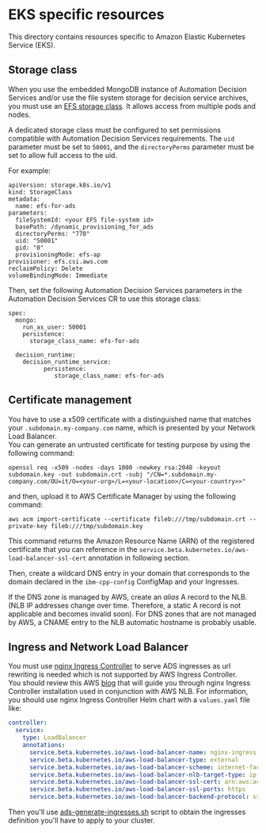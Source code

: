 # EKS specific resources

This directory contains resources specific to Amazon Elastic Kubernetes Service (EKS).  

## Storage class

When you use the embedded MongoDB instance of Automation Decision Services and/or use the file system storage for decision service archives, you must use an [EFS storage class](https://docs.aws.amazon.com/eks/latest/userguide/efs-csi.html). It allows access from multiple pods and nodes.  

A dedicated storage class must be configured to set permissions compatible with Automation Decision Services requirements.  The `uid` parameter must be set to `50001`, and the `directoryPerms` parameter must be set to allow full access to the uid.

For example:

```
apiVersion: storage.k8s.io/v1
kind: StorageClass
metadata:
  name: efs-for-ads
parameters:
  fileSystemId: <your EFS file-system id>
  basePath: /dynamic_provisioning_for_ads
  directoryPerms: "770"
  uid: "50001"
  gid: "0"
  provisioningMode: efs-ap
provisioner: efs.csi.aws.com
reclaimPolicy: Delete
volumeBindingMode: Immediate
```

Then, set the following Automation Decision Services parameters in the Automation Decision Services CR to use this storage class:

```
spec:
  mongo:
    run_as_user: 50001
    persistence:
      storage_class_name: efs-for-ads

  decision_runtime:
    decision_runtime_service:
          persistence:
             storage_class_name: efs-for-ads
```

## Certificate management

You have to use a x509 certificate with a distinguished name that matches your `.subdomain.my-company.com` name, which is presented by your Network Load Balancer.  
You can generate an untrusted certificate for testing purpose by using the following command:

```shell
openssl req -x509 -nodes -days 1000 -newkey rsa:2048 -keyout subdomain.key -out subdomain.crt -subj "/CN=*.subdomain.my-company.com/OU=it/O=<your-org>/L=<your-location>/C=<your-country>>"
```

and then, upload it to AWS Certificate Manager by using the following command:

```shell
aws acm import-certificate --certificate fileb:///tmp/subdomain.crt --private-key fileb:///tmp/subdomain.key
```
This command returns the Amazon Resource Name (ARN) of the registered certificate that you can reference in the `service.beta.kubernetes.io/aws-load-balancer-ssl-cert` annotation in following section.

Then, create a wildcard DNS entry in your domain that corresponds to the domain declared
in the `ibm-cpp-config` ConfigMap and your Ingresses.

If the DNS zone is managed by AWS, create an _alias_ A record to the NLB.  (NLB IP addresses change over time. Therefore, a static A record is not applicable and becomes invalid soon).  For DNS zones that are not managed by AWS, a CNAME entry to the NLB automatic hostname is probably usable.

## Ingress and Network Load Balancer

You must use [nginx Ingress Controller](https://kubernetes.github.io/ingress-nginx/) to serve ADS ingresses as url rewriting is needed which is not supported by AWS Ingress Controller.   
You should review this AWS [blog](https://aws.amazon.com/blogs/containers/exposing-kubernetes-applications-part-3-nginx-ingress-controller/) that will guide you through nginx Ingress Controller installation used in conjunction with AWS NLB.
For information, you should use nginx Ingress Controller Helm chart with a `values.yaml` file like:
```yaml
controller:
  service:
    type: LoadBalancer
    annotations:
      service.beta.kubernetes.io/aws-load-balancer-name: nginx-ingress
      service.beta.kubernetes.io/aws-load-balancer-type: external
      service.beta.kubernetes.io/aws-load-balancer-scheme: internet-facing
      service.beta.kubernetes.io/aws-load-balancer-nlb-target-type: ip
      service.beta.kubernetes.io/aws-load-balancer-ssl-cert: arn:aws:acm:<region>:XXXXXXXX:certificate/XXXXXX-XXXXXXX-XXXXXXX-XXXXXXXX
      service.beta.kubernetes.io/aws-load-balancer-ssl-ports: https
      service.beta.kubernetes.io/aws-load-balancer-backend-protocol: ssl
```

Then you'll use [ads-generate-ingresses.sh](../scripts/ads-generate-ingresses.sh) script to obtain the ingresses definition you'll have to apply to your cluster.

